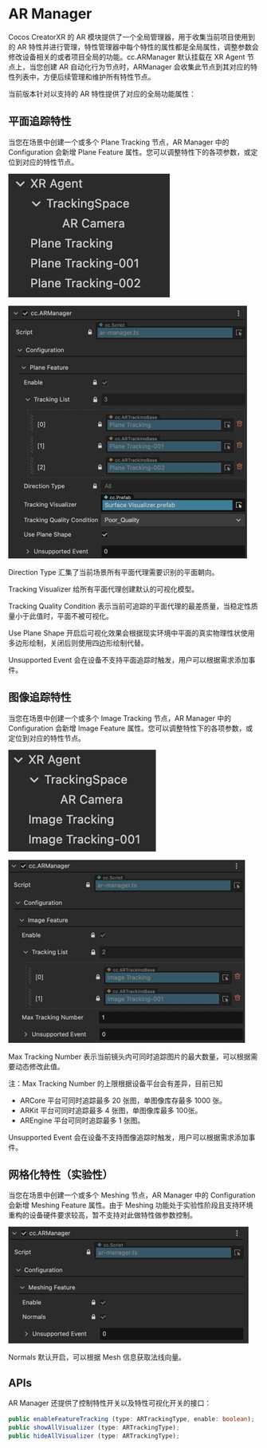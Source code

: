 # AR Manager

Cocos CreatorXR 的 AR 模块提供了一个全局管理器，用于收集当前项目使用到的 AR 特性并进行管理，特性管理器中每个特性的属性都是全局属性，调整参数会修改设备相关的或者项目全局的功能。cc.ARManager 默认挂载在 XR Agent 节点上，当您创建 AR 自动化行为节点时，ARManager 会收集此节点到其对应的特性列表中，方便后续管理和维护所有特性节点。

当前版本针对以支持的 AR 特性提供了对应的全局功能属性：

## 平面追踪特性

当您在场景中创建一个或多个 Plane Tracking 节点，AR Manager 中的 Configuration 会新增 Plane Feature 属性。您可以调整特性下的各项参数，或定位到对应的特性节点。

![plane-tracking-node](ar-manager/plane-tracking-node.png)

<img src="ar-manager/plane-feature-manager.png" alt="plane-feature-manager" style="zoom:50%;" />

Direction Type 汇集了当前场景所有平面代理需要识别的平面朝向。

Tracking Visualizer 给所有平面代理创建默认的可视化模型。

Tracking Quality Condition 表示当前可追踪的平面代理的最差质量，当稳定性质量小于此值时，平面不被可视化。

Use Plane Shape 开启后可视化效果会根据现实环境中平面的真实物理性状使用多边形绘制，关闭后则使用四边形绘制代替。

Unsupported Event 会在设备不支持平面追踪时触发，用户可以根据需求添加事件。

## 图像追踪特性

当您在场景中创建一个或多个 Image Tracking 节点，AR Manager 中的 Configuration 会新增 Image Feature 属性。您可以调整特性下的各项参数，或定位到对应的特性节点。

![image-feature-node](ar-manager/image-feature-node.png)

<img src="ar-manager/image-feature-manager.png" alt="image-feature-manager" style="zoom:50%;" />

Max Tracking Number 表示当前镜头内可同时追踪图片的最大数量，可以根据需要动态修改此值。

注：Max Tracking Number 的上限根据设备平台会有差异，目前已知

- ARCore 平台可同时追踪最多 20 张图，单图像库存最多 1000 张。
- ARKit 平台可同时追踪最多 4 张图，单图像库最多 100张。
- AREngine 平台可同时追踪最多 1 张图。

Unsupported Event 会在设备不支持图像追踪时触发，用户可以根据需求添加事件。

## **网格化特性（实验性）**

当您在场景中创建一个或多个 Meshing 节点，AR Manager 中的 Configuration 会新增 Meshing Feature 属性。由于 Meshing 功能处于实验性阶段且支持环境重构的设备硬件要求较高，暂不支持对此做特性做参数控制。

<img src="ar-manager/meshing-manager.png" alt="meshing-manager" style="zoom:50%;" />

Normals 默认开启，可以根据 Mesh 信息获取法线向量。

## APIs

AR Manager 还提供了控制特性开关以及特性可视化开关的接口：

```typescript
public enableFeatureTracking (type: ARTrackingType, enable: boolean);
public showAllVisualizer (type: ARTrackingType);
public hideAllVisualizer (type: ARTrackingType);
```
